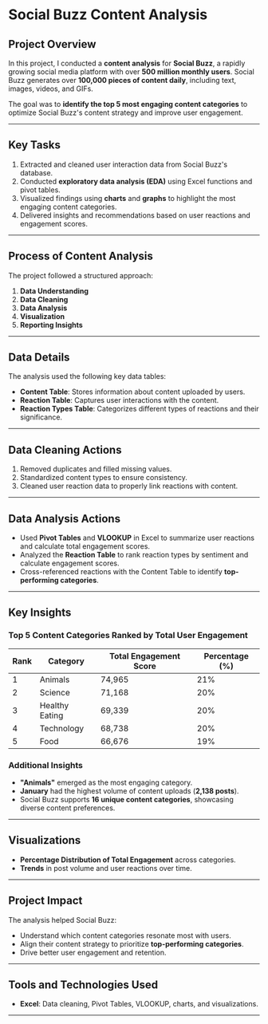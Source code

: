 # Social Buzz Content Analysis

## Project Overview
In this project, I conducted a **content analysis** for **Social Buzz**, a rapidly growing social media platform with over **500 million monthly users**. Social Buzz generates over **100,000 pieces of content daily**, including text, images, videos, and GIFs.

The goal was to **identify the top 5 most engaging content categories** to optimize Social Buzz's content strategy and improve user engagement.

---

## Key Tasks
1. Extracted and cleaned user interaction data from Social Buzz's database.
2. Conducted **exploratory data analysis (EDA)** using Excel functions and pivot tables.
3. Visualized findings using **charts** and **graphs** to highlight the most engaging content categories.
4. Delivered insights and recommendations based on user reactions and engagement scores.

---

## Process of Content Analysis
The project followed a structured approach:
1. **Data Understanding**
2. **Data Cleaning**
3. **Data Analysis**
4. **Visualization**
5. **Reporting Insights**

---

## Data Details
The analysis used the following key data tables:
- **Content Table**: Stores information about content uploaded by users.
- **Reaction Table**: Captures user interactions with the content.
- **Reaction Types Table**: Categorizes different types of reactions and their significance.

---

## Data Cleaning Actions
1. Removed duplicates and filled missing values.
2. Standardized content types to ensure consistency.
3. Cleaned user reaction data to properly link reactions with content.

---

## Data Analysis Actions
- Used **Pivot Tables** and **VLOOKUP** in Excel to summarize user reactions and calculate total engagement scores.
- Analyzed the **Reaction Table** to rank reaction types by sentiment and calculate engagement scores.
- Cross-referenced reactions with the Content Table to identify **top-performing categories**.

---

## Key Insights

### **Top 5 Content Categories Ranked by Total User Engagement**
| Rank | Category          | Total Engagement Score | Percentage (%) |
|------|-------------------|------------------------|---------------|
| 1    | Animals           | 74,965                | 21%           |
| 2    | Science           | 71,168                | 20%           |
| 3    | Healthy Eating    | 69,339                | 20%           |
| 4    | Technology        | 68,738                | 20%           |
| 5    | Food              | 66,676                | 19%           |

### **Additional Insights**
- **"Animals"** emerged as the most engaging category.
- **January** had the highest volume of content uploads (**2,138 posts**).
- Social Buzz supports **16 unique content categories**, showcasing diverse content preferences.

---

## Visualizations
- **Percentage Distribution of Total Engagement** across categories.
- **Trends** in post volume and user reactions over time.

---

## Project Impact
The analysis helped Social Buzz:
- Understand which content categories resonate most with users.
- Align their content strategy to prioritize **top-performing categories**.
- Drive better user engagement and retention.

---

## Tools and Technologies Used
- **Excel**: Data cleaning, Pivot Tables, VLOOKUP, charts, and visualizations.

---



